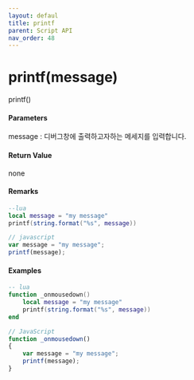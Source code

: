 ```yaml
---
layout: defaul
title: printf
parent: Script API
nav_order: 48
---
```

# printf\(message\)

printf\(\)

#### Parameters

message : 디버그창에 출력하고자하는 메세지를 입력합니다.

#### Return Value

none

#### Remarks

```lua
--lua
local message = "my message"
printf(string.format("%s", message))
```

```js
// javascript
var message = "my message";
printf(message);
```

#### 

#### Examples

```lua
-- lua
function _onmousedown()
    local message = "my message"
    printf(string.format("%s", message))
end
```

```js
// JavaScript
function _onmousedown()
{    
    var message = "my message";
    printf(message);
}
```



